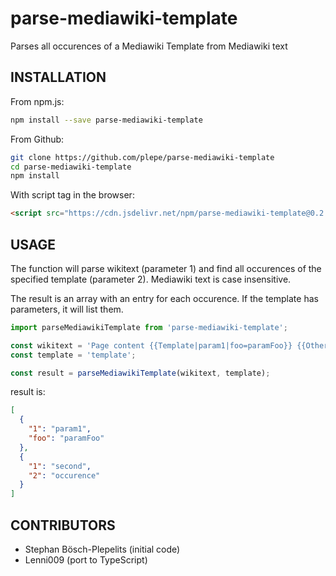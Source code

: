# parse-mediawiki-template
Parses all occurences of a Mediawiki Template from Mediawiki text

## INSTALLATION
From npm.js:
```sh
npm install --save parse-mediawiki-template
```

From Github:
```sh
git clone https://github.com/plepe/parse-mediawiki-template
cd parse-mediawiki-template
npm install
```

With script tag in the browser:
```html
<script src="https://cdn.jsdelivr.net/npm/parse-mediawiki-template@0.2.2/dist/parse-mediawiki-template.umd.js"></script>
```

## USAGE
The function will parse wikitext (parameter 1) and find all occurences of the specified template (parameter 2). Mediawiki text is case insensitive.

The result is an array with an entry for each occurence. If the template has parameters, it will list them.

```js
import parseMediawikiTemplate from 'parse-mediawiki-template';

const wikitext = 'Page content {{Template|param1|foo=paramFoo}} {{OtherTemplate}} {{Template|second|occurence}}';
const template = 'template';

const result = parseMediawikiTemplate(wikitext, template);
```

result is:
```json
[
  {
    "1": "param1",
    "foo": "paramFoo"
  },
  {
    "1": "second",
    "2": "occurence"
  }
]
```

## CONTRIBUTORS
* Stephan Bösch-Plepelits (initial code)
* Lenni009 (port to TypeScript)
